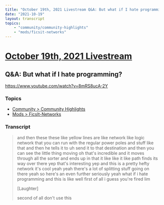 ```yaml
---
title: "October 19th, 2021 Livestream Q&A: But what if I hate programming?"
date: "2021-10-19"
layout: transcript
topics:
    - "community/community-highlights"
    - "mods/ficsit-networks"
---
```

# [October 19th, 2021 Livestream](../2021-10-19.md)
## Q&A: But what if I hate programming?
https://www.youtube.com/watch?v=8mRS8ucA-2Y

### Topics
* [Community > Community Highlights](../topics/community/community-highlights.md)
* [Mods > FicsIt-Networks](../topics/mods/ficsit-networks.md)

### Transcript

> and then these these like yellow lines are like network like logic network that you can run with the regular power poles and stuff like that and then he tells it to uh send it to that destination and then you can see the little thing moving oh that's incredible and it moves through all the sorter and ends up in that it like like it like path finds its way over there yep that's interesting yep and this is a pretty hefty network it's cool yeah yeah there's a lot of splitting stuff going on there yeah so here's an even further seriously yeah what if i hate programming and this is like well first of all i guess you're fired lim
>
> [Laughter]
>
> second of all don't use this
